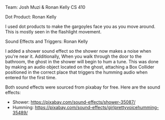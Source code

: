 Team: Josh Muzi & Ronan Kelly
CS 410

Dot Product: Ronan Kelly

I used dot products to make the gargoyles face you as you move around. This is mostly seen in the flashlight movement.

Sound Effects and Triggers: Ronan Kelly

I added a shower sound effect so the shower now makes a noise when you're near it. Additionally, When you walk through the door to the bathroom, 
the ghost in the shower will begin to hum a tune. This was done by making an audio object located on the ghost, attaching a Box Collider positioned in the correct place
that triggers the humming audio when entered for the first time.

Both sound effects were sourced from pixabay for free. Here are the sound effects:
 - Shower: https://pixabay.com/sound-effects/shower-35087/
 - Humming: https://pixabay.com/sound-effects/girlprettyvoicehumming-35489/


